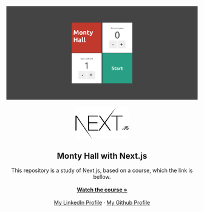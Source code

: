 <img src="docs/cover.png">
<br>
<br>
<div align="center">
  <a href="https://github.com/matheusAlvarenga/nodejs-clean-architecture">
    <img src="docs/repo-logo.png" alt="Logo" width="140">
  </a>

<h2 align="center">Monty Hall with Next.js</h2>
  <p align="center">
    This repository is a study of Next.js, based on a course, which the link is bellow.
    <br />
    <br />
    <a href="https://youtube.com/playlist?list=PL9aKtVrF05DyEwK5kdvzrYXFdpZfj1dsG"><strong>Watch the course »</strong></a>
    <br />
    <br />
    <a href="https://br.linkedin.com/in/matheus-alvarenga-de-oliveira">My LinkedIn Profile</a>
    ·
    <a href="https://github.com/matheusAlvarenga">My Github Profile</a>
</div>